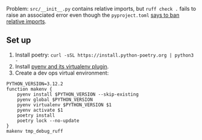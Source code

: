 Problem: `src/__init__.py` contains relative imports, but `ruff check .` fails to raise an associated error even though the `pyproject.toml` [says to ban relative imports](https://github.com/zkurtz/tmp_debug_ruff/blob/8e5e69d966ab67d928ba7b8bcc15a06b2207cf05/pyproject.toml#L15-L17).

## Set up

1. Install poetry: `curl -sSL https://install.python-poetry.org | python3 -`
1. Install [pyenv and its virtualenv plugin](https://github.com/pyenv/pyenv-virtualenv).
1. Create a dev ops virtual environment:
```
PYTHON_VERSION=3.12.2
function makenv {
    pyenv install $PYTHON_VERSION --skip-existing
    pyenv global $PYTHON_VERSION
    pyenv virtualenv $PYTHON_VERSION $1
    pyenv activate $1
    poetry install
    poetry lock --no-update
}
makenv tmp_debug_ruff
```